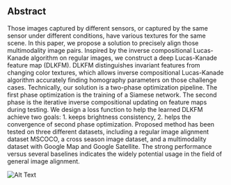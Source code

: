 ## Abstract

 Those images captured by different sensors, or captured by the same sensor under different conditions, have various textures for the same scene. In this paper, we propose a solution to precisely align those multimodality image pairs. Inspired by the inverse compositional Lucas-Kanade algorithm on regular images, we construct a deep Lucas-Kanade feature map (DLKFM). DLKFM distinguishes invariant features from changing color textures, which allows inverse compositional Lucas-Kanade algorithm accurately finding homography parameters on those challenge cases. Technically, our solution is a two-phase optimization pipeline. The first phase optimization is the training of a Siamese network. The second phase is the iterative inverse compositional updating on feature maps during testing. We design a loss function to help the learned DLKFM achieve two goals: 1. keeps brightness consistency, 2. helps the convergence of second phase optimization. Proposed method has been tested on three different datasets, including a regular image alignment dataset MSCOCO, a cross season image dataset, and a multimodality dataset with Google Map and Google Satellite. The strong performance versus several baselines indicates the widely potential usage in the field of general image alignment.


![Alt Text](https://github.com/ProjectTempForReview/Deep-Homography-via-Lifting-Lucas-Kanade-Method/demo.gif)
